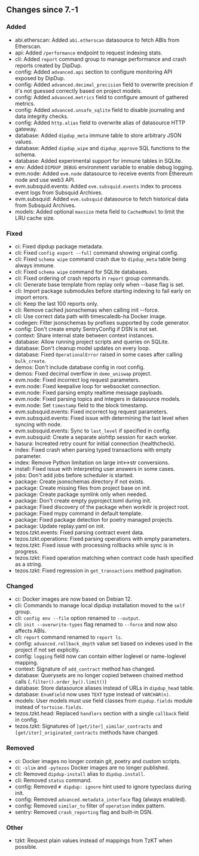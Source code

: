 <!-- markdownlint-disable first-line-h1 -->
## Changes since 7.-1

### Added

- abi.etherscan: Added `abi.etherscan` datasource to fetch ABIs from Etherscan.
- api: Added `/performance` endpoint to request indexing stats.
- cli: Added `report` command group to manage performance and crash reports created by DipDup.
- config: Added `advanced.api` section to configure monitoring API exposed by DipDup.
- config: Added `advanced.decimal_precision` field to overwrite precision if it's not guessed correctly based on project models.
- config: Added `advanced.metrics` field to configure amount of gathered metrics.
- config: Added `advanced.unsafe_sqlite` field to disable journaling and data integrity checks.
- config: Added `http.alias` field to overwrite alias of datasource HTTP gateway.
- database: Added `dipdup_meta` immune table to store arbitrary JSON values.
- database: Added `dipdup_wipe` and `dipdup_approve` SQL functions to the schema.
- database: Added experimental support for immune tables in SQLite.
- env: Added `DIPDUP_DEBUG` environment variable to enable debug logging.
- evm.node: Added `evm.node` datasource to receive events from Ethereum node and use web3 API.
- evm.subsquid.events: Added `evm.subsquid.events` index to process event logs from Subsquid Archives.
- evm.subsquid: Added `evm.subsquid` datasource to fetch historical data from Subsquid Archives.
- models: Added optional `maxsize` meta field to `CachedModel` to limit the LRU cache size.

### Fixed

- ci: Fixed dipdup package metadata.
- cli: Fixed `config export --full` command showing original config.
- cli: Fixed `schema wipe` command crash due to `dipdup_meta` table being always immune.
- cli: Fixed `schema wipe` command for SQLite databases.
- cli: Fixed ordering of crash reports in `report` group commands.
- cli: Generate base template from replay only when --base flag is set.
- cli: Import package submodules before starting indexing to fail early on import errors.
- cli: Keep the last 100 reports only.
- cli: Remove cached jsonschemas when calling init --force.
- cli: Use correct data path with timescaledb-ha Docker image.
- codegen: Filter jsonschemas by prefixes supported by code generator.
- config: Don't create empty SentryConfig if DSN is not set.
- context: Share internal state between context instances.
- database: Allow running project scripts and queries on SQLite.
- database: Don't cleanup model updates on every loop.
- database: Fixed `OperationalError` raised in some cases after calling `bulk_create`.
- demos: Don't include database config in root config.
- demos: Fixed decimal overflow in `demo_uniswap` project.
- evm.node: Fixed incorrect log request parameters.
- evm.node: Fixed keepalive loop for websocket connection.
- evm.node: Fixed parsing empty realtime message payloads.
- evm.node: Fixed parsing topics and integers in datasource models.
- evm.node: Set `timestamp` field to the block timestamp.
- evm.subsquid.events: Fixed incorrect log request parameters.
- evm.subsquid.events: Fixed issue with determining the last level when syncing with node.
- evm.subsquid.events: Sync to `last_level` if specified in config.
- evm.subsquid: Create a separate aiohttp session for each worker.
- hasura: Increated retry count for initial connection (healthcheck).
- index: Fixed crash when parsing typed transactions with empty parameter.
- index: Remove Python limitation on large int<->str conversions.
- install: Fixed issue with interpreting user answers in some cases.
- jobs: Don't add jobs before scheduler is started.
- package: Create jsonschemas directory if not exists.
- package: Create missing files from project base on init.
- package: Create package symlink only when needed.
- package: Don't create empty pyproject.toml during init.
- package: Fixed discovery of the package when workdir is project root.
- package: Fixed mypy command in default template.
- package: Fixed package detection for poetry managed projects.
- package: Update replay.yaml on init.
- tezos.tzkt.events: Fixed parsing contract event data.
- tezos.tzkt.operations: Fixed parsing operations with empty parameters.
- tezos.tzkt: Fixed issue with processing rollbacks while sync is in progress.
- tezos.tzkt: Fixed operation matching when contract code hash specified as a string.
- tezos.tzkt: Fixed regression in `get_transactions` method pagination.

### Changed

- ci: Docker images are now based on Debian 12.
- cli: Commands to manage local dipdup installation moved to the `self` group.
- cli: `config env --file` option renamed to `--output`.
- cli: `init --overwrite-types` flag renamed to `--force` and now also affects ABIs.
- cli: `report` command renamed to `report ls`.
- config: `advanced.rollback_depth` value set based on indexes used in the project if not set explicitly.
- config: `logging` field now can contain either loglevel or name-loglevel mapping.
- context: Signature of `add_contract` method has changed.
- database: Querysets are no longer copied between chained method calls (`.filter().order_by().limit()`)
- database: Store datasource aliases instead of URLs in `dipdup_head` table.
- database: `EnumField` now uses `TEXT` type instead of `VARCHAR(n)`.
- models: User models must use field classes from `dipdup.fields` module instead of `tortoise.fields`.
- tezos.tzkt.head: Replaced `handlers` section with a single `callback` field in config.
- tezos.tzkt: Signatures of `[get/iter]_similar_contracts` and `[get/iter]_originated_contracts` methods have changed.

### Removed

- ci: Docker images no longer contain git, poetry and custom scripts.
- ci: `-slim` and `-pytezos` Docker images are no longer published.
- cli: Removed `dipdup-install` alias to `dipdup.install`.
- cli: Removed `status` command.
- config: Removed `# dipdup: ignore` hint used to ignore typeclass during init.
- config: Removed `advanced.metadata_interface` flag (always enabled).
- config: Removed `similar_to` filter of `operation` index pattern.
- sentry: Removed `crash_reporting` flag and built-in DSN.

### Other

- tzkt: Request plain values instead of mappings from TzKT when possible.
